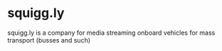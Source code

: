 # squigg.ly

squigg.ly is a company for media streaming onboard vehicles for mass transport (busses and such)
